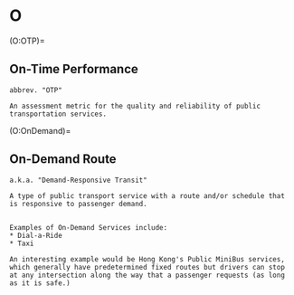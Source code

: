# O

(O:OTP)=

## On-Time Performance

```{tabbed} Definition
abbrev. "OTP"

An assessment metric for the quality and reliability of public transportation services.
```

(O:OnDemand)=

## On-Demand Route

```{tabbed} Definition
a.k.a. "Demand-Responsive Transit"

A type of public transport service with a route and/or schedule that is responsive to passenger demand.
```
```{tabbed} Examples

Examples of On-Demand Services include:
* Dial-a-Ride
* Taxi

An interesting example would be Hong Kong's Public MiniBus services, which generally have predetermined fixed routes but drivers can stop at any intersection along the way that a passenger requests (as long as it is safe.)

```
